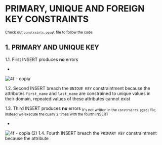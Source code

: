 # PRIMARY, UNIQUE AND FOREIGN KEY CONSTRAINTS
<sub> Check out `constraints.pgsql` file  to follow the code</sub>

## 1. PRIMARY AND UNIQUE KEY

1.1. First INSERT produces **no** errors

-

![4f - copia](https://github.com/RogerCL24/pgSQL/assets/90930371/312cd7e3-762e-444a-a4b2-82b6476fd0eb)

1.2. Second INSERT breach the `UNIQUE KEY` constraintment because the attributes `first_name` and `last_name` are constrained to unique values in their domain, repeated values of these attributes
cannot exist

1.3. Third INSERT produces **no** errors <sub> It's not written in the `constraints.pgsql` file, instead we execute the query 2 times with the fourth INSERT</sub>

 -       

![4f - copia (2)](https://github.com/RogerCL24/pgSQL/assets/90930371/2bb29798-12f9-4cec-9915-11d8d7782341)
1.4. Fourth INSERT breach the `PRIMARY KEY` constraintment because the attribute 
